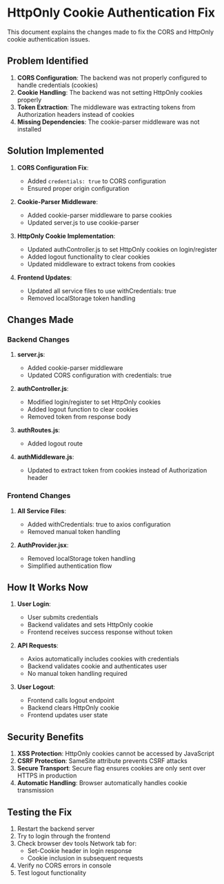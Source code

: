 # HttpOnly Cookie Authentication Fix

This document explains the changes made to fix the CORS and HttpOnly cookie authentication issues.

## Problem Identified

1. **CORS Configuration**: The backend was not properly configured to handle credentials (cookies)
2. **Cookie Handling**: The backend was not setting HttpOnly cookies properly
3. **Token Extraction**: The middleware was extracting tokens from Authorization headers instead of cookies
4. **Missing Dependencies**: The cookie-parser middleware was not installed

## Solution Implemented

1. **CORS Configuration Fix**:
   - Added `credentials: true` to CORS configuration
   - Ensured proper origin configuration

2. **Cookie-Parser Middleware**:
   - Added cookie-parser middleware to parse cookies
   - Updated server.js to use cookie-parser

3. **HttpOnly Cookie Implementation**:
   - Updated authController.js to set HttpOnly cookies on login/register
   - Added logout functionality to clear cookies
   - Updated middleware to extract tokens from cookies

4. **Frontend Updates**:
   - Updated all service files to use withCredentials: true
   - Removed localStorage token handling

## Changes Made

### Backend Changes

1. **server.js**:
   - Added cookie-parser middleware
   - Updated CORS configuration with credentials: true

2. **authController.js**:
   - Modified login/register to set HttpOnly cookies
   - Added logout function to clear cookies
   - Removed token from response body

3. **authRoutes.js**:
   - Added logout route

4. **authMiddleware.js**:
   - Updated to extract token from cookies instead of Authorization header

### Frontend Changes

1. **All Service Files**:
   - Added withCredentials: true to axios configuration
   - Removed manual token handling

2. **AuthProvider.jsx**:
   - Removed localStorage token handling
   - Simplified authentication flow

## How It Works Now

1. **User Login**:
   - User submits credentials
   - Backend validates and sets HttpOnly cookie
   - Frontend receives success response without token

2. **API Requests**:
   - Axios automatically includes cookies with credentials
   - Backend validates cookie and authenticates user
   - No manual token handling required

3. **User Logout**:
   - Frontend calls logout endpoint
   - Backend clears HttpOnly cookie
   - Frontend updates user state

## Security Benefits

1. **XSS Protection**: HttpOnly cookies cannot be accessed by JavaScript
2. **CSRF Protection**: SameSite attribute prevents CSRF attacks
3. **Secure Transport**: Secure flag ensures cookies are only sent over HTTPS in production
4. **Automatic Handling**: Browser automatically handles cookie transmission

## Testing the Fix

1. Restart the backend server
2. Try to login through the frontend
3. Check browser dev tools Network tab for:
   - Set-Cookie header in login response
   - Cookie inclusion in subsequent requests
4. Verify no CORS errors in console
5. Test logout functionality